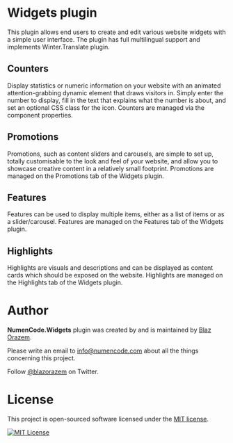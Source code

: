 # Widgets plugin

This plugin allows end users to create and edit various website widgets with a simple user interface. The plugin has
full multilingual support and implements Winter.Translate plugin.

## Counters

Display statistics or numeric information on your website with an animated attention-grabbing dynamic element that
draws visitors in. Simply enter the number to display, fill in the text that explains what the number is about,
and set an optional CSS class for the icon. Counters are managed via the component properties.

## Promotions

Promotions, such as content sliders and carousels, are simple to set up, totally customisable to the look and feel of
your website, and allow you to showcase creative content in a relatively small footprint. Promotions are managed on the
Promotions tab of the Widgets plugin.

## Features

Features can be used to display multiple items, either as a list of items or as a slider/carousel. Features are managed
on the Features tab of the Widgets plugin.

## Highlights

Highlights are visuals and descriptions and can be displayed as content cards which should be exposed on the website.
Highlights are managed on the Highlights tab of the Widgets plugin.

# Author

**NumenCode.Widgets** plugin was created by and is maintained by [Blaz Orazem](https://www.orazem.si/).

Please write an email to [info@numencode.com](mailto:info@numencode.com) about all the things concerning this project.

Follow [@blazorazem](https://twitter.com/blazorazem) on Twitter.

# License

This project is open-sourced software licensed under the [MIT license](https://opensource.org/licenses/MIT).

[![MIT License](https://img.shields.io/github/license/numencode/widgets-plugin?label=License&color=blue&style=flat-square&cacheSeconds=600)](https://github.com/numencode/widgets-plugin/blob/master/LICENSE.md)
